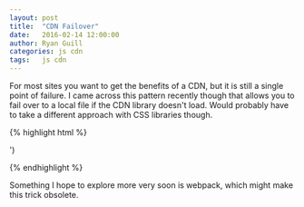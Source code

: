 ```yaml
---
layout: post
title:  "CDN Failover"
date:   2016-02-14 12:00:00
author: Ryan Guill
categories: js cdn
tags:	js cdn
---
```


For most sites you want to get the benefits of a CDN, but it is still a single point of failure.  I came across this pattern recently though that allows you to fail over to a local file if the CDN library doesn't load.  Would probably have to take a different approach with CSS libraries though.

{% highlight html %}
<!-- try to download from CDN -->
<script src="http://ajax.googleapis.com/ajax/libs/jquery/2.2.0/jquery.min.js"></script>
<!-- if failed, switch to local copy -->
<script>window.jQuery || document.write('<script src="local_server_path/jquery.min.js"></script>')</script>
{% endhighlight %}

Something I hope to explore more very soon is webpack, which might make this trick obsolete.
